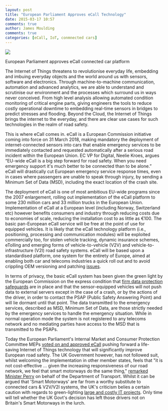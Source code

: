 ```yaml
---
layout: post
title: "European Parliament Approves eCall Technology"
date: 2015-03-17 10:57
comments: true
author: James Moulding
comments: true
categories: [eCall, IoT, conmnected cars]
---
```


<img src="{{ root_url }}/images/autobahn.jpg" />

European Parliament approves eCall connected car platform

The Internet of Things threatens to revolutionise everyday life, embedding and imbuing everyday objects and the world around us with sensors, software and electronics. Through machine-to-machine communication, automation and advanced analytics, we are able to understand and scrutinise our environment and the processes which surround us in ways never conceived. From high level analysis allowing automated condition monitoring of critical engine parts, giving engineers the tools to reduce costly operational downtime to embedding real-time sensors in bridges to predict stresses and flooding. Beyond the Cloud, the Internet of Things brings the internet to the everyday, and there are clear use cases for such technologies in the realm of road safety.

This is where eCall comes in. eCall is a European Commission initiative coming into force on 31 March 2018, making mandatory the deployment of internet-connected sensors into cars that enable emergency services to be immediately contacted and requested automatically after a serious road incident within the European Union. EC VP for Digital, Neelie Kroes, argues “EU-wide eCall is a big step forward for road safety. When you need emergency support it's much better to be connected than to be alone.” eCall will drastically cut European emergency service response times, even in cases where passengers are unable to speak through injury, by sending a Minimum Set of Data (MSD), including the exact location of the crash site.

The deployment of eCall is one of most ambitious EU-wide programs since the 2007 enlargement, rolling out implementation of the eCall platform to some 230 million cars and 33 million trucks in the European Union. Implementation of eCall at a European level (including Norway, Switzerland etc) however benefits consumers and industry through reducing costs due to economies of scale, reducing the installation cost to as little as €100. The basic pan-European eCall service will be free at the point of use for equipped vehicles. It is likely that the eCall technology platform (i.e., positioning, processing and communication modules) will be exploited commercially too, for stolen vehicle tracking, dynamic insurance schemes, eTolling and emerging forms of vehicle-to-vehicle (V2V) and vehicle-to-infrastructure (V2I) road safety systems. eCall will be based upon a standardised platform, one system for the entirety of Europe, aimed at enabling both car and telecoms industries a quick roll out and to avoid crippling OEM versioning and patching [issues](https://www.ftc.gov/news-events/blogs/techftc/2015/02/whats-security-shelf-life-iot?page=1).

In terms of privacy, the basic eCall system has been given the green light by the European Commission on the express condition that [firm data protection safeguards](http://ec.europa.eu/information_society/newsroom/cf/dae/document.cfm?doc_id=5963) are in place and that the sensor-equipped vehicles will not push data to external servers except in the case of a crash, or by the actions of the driver, in order to contact the PSAP (Public Safety Answering Point) and will lie dormant until that point. The data transmitted to the emergency services, described as MSD, Minimum Set of Data, are those strictly needed by the emergency services to handle the emergency situation. While in normal operation mode the system is not registered to any telecoms network and no mediating parties have access to the MSD that is transmitted to the PSAPs.

Today the European Parliament's Internal Market and Consumer Protection Committee MEPs [voted on and approved eCall](http://www.europarl.europa.eu/news/en/news-room/content/20150316IPR34756/html/Internal-market-MEPs-green-light-life-saving-emergency-call-system-for-cars) pushing forward a life-saving Internet of Things technology that will significantly improve European road safety. The UK Government however, has not followed suit, whilst welcoming the implementation in other member states, feels that "it is not cost-effective ... given the increasing responsiveness of our road network, we feel that smart motorways do the same thing," [remarked Minister Perry](http://telematicsnews.info/2015/03/12/uk-minister-says-ecall-would-cost-370-million_m6123/?utm_source=twitterfeed&utm_medium=twitter) on behalf of the Department of Transport. Whilst it can be argued that 'Smart Motorways' are far from a worthy substitute to connected cars & V2V/V2I systems, the UK's criticism belies a certain caution with regards to green-lighting [large and costly IT projects](http://www.independent.co.uk/life-style/health-and-families/health-news/nhs-pulls-the-plug-on-its-11bn-it-system-2330906.html). Only time will tell whether the UK Govt's decision has left those drivers not on Britain's Smart Motorways in the lurch. 
